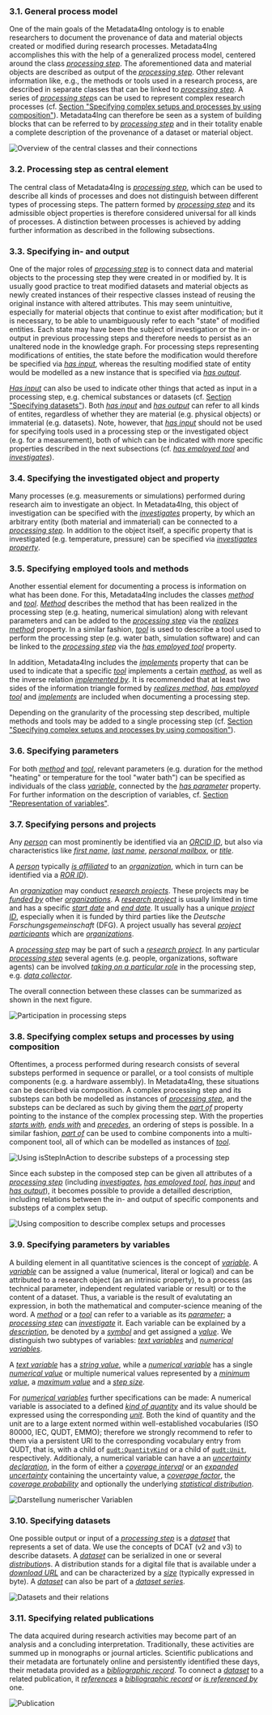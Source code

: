 ### 3.1. General process model
One of the main goals of the Metadata4Ing ontology is to enable researchers to document the provenance of data and material objects created or modified during research processes. Metadata4Ing accomplishes this with the help of a generalized process model, centered around the class [_processing step_](#http://w3id.org/nfdi4ing/metadata4ing#ProcessingStep). The aforementioned data and material objects are described as output of the [_processing step_](#http://w3id.org/nfdi4ing/metadata4ing#ProcessingStep). Other relevant information like, e.g., the methods or tools used in a research process, are described in separate classes that can be linked to [_processing step_](#http://w3id.org/nfdi4ing/metadata4ing#ProcessingStep). A series of [_processing step_](#http://w3id.org/nfdi4ing/metadata4ing#ProcessingStep)s can be used to represent complex research processes (cf. [Section "Specifying complex setups and processes by using composition"](#3-8-specifying-complex-setups-and-processes-by-using-composition)). Metadata4Ing can therefore be seen as a system of building blocks that can be referred to by [_processing step_](#http://w3id.org/nfdi4ing/metadata4ing#ProcessingStep) and in their totality enable a complete description of the provenance of a dataset or material object.

![Overview of the central classes and their connections](https://git.rwth-aachen.de/nfdi4ing/metadata4ing/metadata4ing/-/raw/develop/visualizations/Metadata4IngBaseClassesAll.png)

### 3.2. Processing step as central element
The central class of Metadata4Ing is [_processing step_](#http://w3id.org/nfdi4ing/metadata4ing#ProcessingStep), which can be used to describe all kinds of processes and does not distinguish between different types of processing steps. The pattern formed by [_processing step_](#http://w3id.org/nfdi4ing/metadata4ing#ProcessingStep) and its admissible object properties is therefore considered universal for all kinds of processes.
A distinction between processes is achieved by adding further information as described in the following subsections.

### 3.3. Specifying in- and output
One of the major roles of [_processing step_](#http://w3id.org/nfdi4ing/metadata4ing#ProcessingStep) is to connect data and material objects to the processing step they were created in or modified by. It is usually good practice to treat modified datasets and material objects as newly created instances of their respective classes instead of reusing the original instance with altered attributes. This may seem unintuitive, especially for material objects that continue to exist after modification; but it is necessary, to be able to unambiguously refer to each "state" of modified entities. Each state may have been the subject of investigation or the in- or output in previous processing steps and therefore needs to persist as an unaltered node in the knowledge graph. For processing steps representing modifications of entities, the state before the modification would therefore be specified via [_has input_](#http://purl.obolibrary.org/obo/RO_0002233), whereas the resulting modified state of entity would be modelled as a new instance that is specified via [_has output_](#http://purl.obolibrary.org/obo/RO_0002234).

[_Has input_](#http://purl.obolibrary.org/obo/RO_0002233) can also be used to indicate other things that acted as input in a processing step, e.g. chemical substances or datasets (cf. [Section "Specifying datasets"](#3-10-specifying-datasets)). Both [_has input_](#http://purl.obolibrary.org/obo/RO_0002233) and [_has output_](#http://purl.obolibrary.org/obo/RO_0002234) can refer to all kinds of entites, regardless of whether they are material (e.g. physical objects) or immaterial (e.g. datasets). Note, however, that [_has input_](#http://purl.obolibrary.org/obo/RO_0002233) should not be used for specifying tools used in a processing step or the investigated object (e.g. for a measurement), both of which can be indicated with more specific properties described in the next subsections (cf. [_has employed tool_](#http://w3id.org/nfdi4ing/metadata4ing#hasEmployedTool) and [_investigates_](#http://w3id.org/nfdi4ing/metadata4ing#investigates)).

### 3.4. Specifying the investigated object and property
Many processes (e.g. measurements or simulations) performed during research aim to investigate an object. In Metadata4Ing, this object of investigation can be specified with the [_investigates_](#http://w3id.org/nfdi4ing/metadata4ing#investigates) property, by which an arbitrary entity (both material and immaterial) can be connected to a [_processing step_](#http://w3id.org/nfdi4ing/metadata4ing#ProcessingStep). In addition to the object itself, a specific property that is investigated (e.g. temperature, pressure) can be specified via [_investigates property_](#http://w3id.org/nfdi4ing/metadata4ing#investigatesProperty).

### 3.5. Specifying employed tools and methods
Another essential element for documenting a process is information on what has been done. For this, Metadata4Ing includes the classes [_method_](#http://w3id.org/nfdi4ing/metadata4ing#Method) and [_tool_](#http://w3id.org/nfdi4ing/metadata4ing#Tool). [_Method_](#http://w3id.org/nfdi4ing/metadata4ing#Method) describes the method that has been realized in the processing step (e.g. heating, numerical simulation) along with relevant parameters and can be added to the [_processing step_](#http://w3id.org/nfdi4ing/metadata4ing#ProcessingStep) via the [_realizes method_](#http://w3id.org/nfdi4ing/metadata4ing#realizesMethod) property. In a similar fashion, [_tool_](#http://w3id.org/nfdi4ing/metadata4ing#Tool) is used to describe a tool used to perform the processing step (e.g. water bath, simulation software) and can be linked to the [_processing step_](#http://w3id.org/nfdi4ing/metadata4ing#ProcessingStep) via the [_has employed tool_](#http://w3id.org/nfdi4ing/metadata4ing#hasEmployedTool) property.

In addition, Metadata4Ing includes the [_implements_](#http://w3id.org/nfdi4ing/metadata4ing#implements) property that can be used to indicate that a specific [_tool_](#http://w3id.org/nfdi4ing/metadata4ing#Tool) implements a certain [_method_](#http://w3id.org/nfdi4ing/metadata4ing#Method), as well as the inverse relation [_implemented by_](#http://w3id.org/nfdi4ing/metadata4ing#implementedBy). It is recommended that at least two sides of the information triangle formed by [_realizes method_](#http://w3id.org/nfdi4ing/metadata4ing#realizesMethod), [_has employed tool_](#http://w3id.org/nfdi4ing/metadata4ing#hasEmployedTool) and [_implements_](#http://w3id.org/nfdi4ing/metadata4ing#implements) are included when documenting a processing step.

Depending on the granularity of the processing step described, multiple methods and tools may be added to a single processing step (cf. [Section "Specifying complex setups and processes by using composition"](#3-8-specifying-complex-setups-and-processes-by-using-composition)).

### 3.6. Specifying parameters
For both [_method_](#http://w3id.org/nfdi4ing/metadata4ing#Method) and [_tool_](#http://w3id.org/nfdi4ing/metadata4ing#Tool), relevant parameters (e.g. duration for the method "heating" or temperature for the tool "water bath") can be specified as individuals of the class [_variable_](#http://www.molmod.info/semantics/pims-ii.ttl#Variable), connected by the [_has parameter_](#http://w3id.org/nfdi4ing/metadata4ing#hasParameter) property. For further information on the description of variables, cf. [Section "Representation of variables"](#3-9-specifying-parameters-by-variables).

### 3.7. Specifying persons and projects

Any [_person_](#http://www.w3.org/ns/prov#Person) can most prominently be identified via an [_ORCID ID_](#http://w3id.org/nfdi4ing/metadata4ing#orcidId), but also via characteristics like [_first name_](#http://xmlns.com/foaf/0.1/firstName), [_last name_](#http://xmlns.com/foaf/0.1/lastName), [_personal mailbox_](#http://xmlns.com/foaf/0.1/mbox), or [_title_](#http://xmlns.com/foaf/0.1/title).

A [_person_](#http://www.w3.org/ns/prov#Person) typically [_is affiliated_](https://schema.org/affiliation) to an [_organization_](#http://www.w3.org/ns/prov#Organization), which in turn can be identified via a [_ROR ID_](#http://w3id.org/nfdi4ing/metadata4ing#hasRorId)).

An [_organization_](#http://www.w3.org/ns/prov#Organization) may conduct [_research projects_](#https://schema.org/ResearchProject). These projects may be [_funded by_](https://schema.org/funder) other [_organizations_](#http://www.w3.org/ns/prov#Organization). A [_research project_](#https://schema.org/ResearchProject) is usually limited in time and has a specific  [_start date_](#http://w3id.org/nfdi4ing/metadata4ing#startOfProject) and [_end date_](#http://w3id.org/nfdi4ing/metadata4ing#endOfProject). It  usually has a unique [_project ID_](#http://w3id.org/nfdi4ing/metadata4ing#projectReferenceID), especially when it is funded by third parties like the _Deutsche Forschungsgemeinschaft_ (DFG). A project usually has several [_project participants_](#http://w3id.org/nfdi4ing/metadata4ing#projectParticipant) which are [_organizations_](#http://www.w3.org/ns/prov#Organization).

A [_processing step_](#http://w3id.org/nfdi4ing/metadata4ing#ProcessingStep) may be part of such a [_research project_](#https://schema.org/ResearchProject). In any particular [_processing step_](#http://w3id.org/nfdi4ing/metadata4ing#ProcessingStep) several agents (e.g. people, organizations, software agents) can be involved [_taking on a particular role_](#http://www.w3.org/ns/prov#hadRole) in the processing step, e.g. [_data collector_](#http://w3id.org/nfdi4ing/metadata4ing#DataCollector).

The overall connection between these classes can be summarized as shown in the next figure.

![Participation in processing steps](https://git.rwth-aachen.de/nfdi4ing/metadata4ing/metadata4ing/-/raw/develop/visualizations/Participation.png)

### 3.8. Specifying complex setups and processes by using composition
Oftentimes, a process performed during research consists of several substeps performed in sequence or parallel, or a tool consists of multiple components (e.g. a hardware assembly). In Metadata4Ing, these situations can be described via composition. A complex processing step and its substeps can both be modelled as instances of [_processing step_](#http://w3id.org/nfdi4ing/metadata4ing#ProcessingStep), and the substeps can be declared as such by giving them the [_part of_](#http://purl.obolibrary.org/obo/BFO_0000050) property pointing to the instance of the complex processing step. With the properties [_starts with_](#http://purl.obolibrary.org/obo/RO_0002224), [_ends with_](#http://purl.obolibrary.org/obo/RO_0002230) and [_precedes_](#http://purl.obolibrary.org/obo/BFO_0000063), an ordering of steps is possible.
In a similar fashion, [_part of_](#http://purl.obolibrary.org/obo/BFO_0000050) can be used to combine components into a multi-component tool, all of which can be modelled as instances of [_tool_](#http://w3id.org/nfdi4ing/metadata4ing#Tool).

![Using isStepInAction to describe substeps of a processing step](https://git.rwth-aachen.de/nfdi4ing/metadata4ing/metadata4ing/-/raw/develop/visualizations/Metadata4IngProcessDecomposition.png)

Since each substep in the composed step can be given all attributes of a [_processing step_](#http://w3id.org/nfdi4ing/metadata4ing#ProcessingStep) (including [_investigates_](#http://w3id.org/nfdi4ing/metadata4ing#investigates), [_has employed tool_](#http://w3id.org/nfdi4ing/metadata4ing#hasEmployedTool), [_has input_](#http://purl.obolibrary.org/obo/RO_0002233) and [_has output_](#http://purl.obolibrary.org/obo/RO_0002234)), it becomes possible to provide a detailled description, including relations between the in- and output of specific components and substeps of a complex setup.

![Using composition to describe complex setups and processes](https://git.rwth-aachen.de/nfdi4ing/metadata4ing/metadata4ing/-/raw/develop/visualizations/Complex_Setup.png)

### 3.9. Specifying parameters by variables
A building element in all quantitative sciences is the concept of [_variable_](#http://www.molmod.info/semantics/pims-ii.ttl#Variable). A [_variable_](#http://www.molmod.info/semantics/pims-ii.ttl#Variable) can be assigned a value (numerical, literal or logical) and can be attributed to a research object (as an intrinsic property), to a process (as technical parameter, independent regulated variable or result) or to the content of a dataset. Thus, a variable is the result of evalutating an expression, in both the mathematical and computer-science meaning of the word. A [_method_](#http://w3id.org/nfdi4ing/metadata4ing#Method) or a [_tool_](#http://w3id.org/nfdi4ing/metadata4ing#Tool) can  refer to a variable as its [_parameter_](#http://w3id.org/nfdi4ing/metadata4ing#hasParameter); a [_processing step_](#http://w3id.org/nfdi4ing/metadata4ing#ProcessingStep) can [_investigate_](#http://w3id.org/nfdi4ing/metadata4ing#investigates) it. Each variable can be explained by a [_description_](#http://w3id.org/nfdi4ing/metadata4ing#hasDescription), be denoted by a [_symbol_](#http://w3id.org/nfdi4ing/metadata4ing#hasSymbol) and get assigned a [_value_](#http://w3id.org/nfdi4ing/metadata4ing#hasValue). We distinguish two subtypes of variables: [_text variables_](#http://w3id.org/nfdi4ing/metadata4ing#TextVariable) and [_numerical variables_](#http://w3id.org/nfdi4ing/metadata4ing#NumericalVariable).

A [_text variable_](#http://w3id.org/nfdi4ing/metadata4ing#TextVariable) has a [_string value_](#http://w3id.org/nfdi4ing/metadata4ing#hasStringValue), while a [_numerical variable_](#http://w3id.org/nfdi4ing/metadata4ing#NumericalVariable) has a single [_numerical value_](#http://w3id.org/nfdi4ing/metadata4ing#hasNumericalValue) or multiple numerical values represented by a [_minimum value_](#http://w3id.org/nfdi4ing/metadata4ing#hasMinimumValue), a [_maximum value_](#http://w3id.org/nfdi4ing/metadata4ing#hasMaximumValue) and a [_step size_](#http://w3id.org/nfdi4ing/metadata4ing#hasStepSize).

For [_numerical variables_](#http://w3id.org/nfdi4ing/metadata4ing#NumericalVariable) further specifications can be made: A numerical variable is associated to a defined [_kind of quantity_](#http://w3id.org/nfdi4ing/metadata4ing#hasKindOfQuantity) and its value should be expressed using the corresponding [_unit_](#http://w3id.org/nfdi4ing/metadata4ing#hasUnit). Both the kind of quantity and the unit are to a large extent normed within well-established vocabularies (ISO 80000, IEC, QUDT, EMMO); therefore we strongly recommend to refer to them via a persistent URI to the corresponding vocabulary entry from QUDT, that is, with a child of [`qudt:QuantityKind`](#http://qudt.org/schema/qudt/QuantityKind) or a child of [`qudt:Unit`](#http://qudt.org/schema/qudt/Unit), respectively. Additionaly, a numerical variable can have a an [_uncertainty declaration_](#http://w3id.org/nfdi4ing/metadata4ing#UncertaintyDeclaration), in the form of either a [_coverage interval_](#https://ptb.de/si/CoverageInterval) or an [_expanded uncertainty_](#https://ptb.de/si/ExpandedUnc) containing the uncertainty value, a [_coverage factor_](#https://ptb.de/si/hasCoverageFactor), the [_coverage probability_](#https://ptb.de/si/hasCoverageProbability) and optionally the underlying [_statistical distribution_](#https://ptb.de/si/hasDistribution).

![Darstellung numerischer Variablen](https://git.rwth-aachen.de/nfdi4ing/metadata4ing/metadata4ing/-/raw/develop/visualizations/Metadata4IngVariableAssignment.png)

### 3.10. Specifying datasets
One possible output or input of a [_processing step_](#http://w3id.org/nfdi4ing/metadata4ing#ProcessingStep) is a [_dataset_](#http://www.w3.org/ns/dcat#Dataset) that represents a set of data. We use the concepts of DCAT (v2 and v3) to describe datasets. A [_dataset_](#http://www.w3.org/ns/dcat#Dataset) can be serialized in one or several [_distribution_](#http://www.w3.org/ns/dcat#Distribution)s. A distribution stands for a digital file that is available under a [_download URL_](#http://www.w3.org/ns/dcat#downloadURL) and can be characterized by a [_size_](#http://www.w3.org/ns/dcat#byteSize) (typically expressed in byte). A [_dataset_](#http://www.w3.org/ns/dcat#Dataset) can also be part of a [_dataset series_](#http://www.w3.org/ns/dcat#DatasetSeries). 

![Datasets and their relations](https://git.rwth-aachen.de/nfdi4ing/metadata4ing/metadata4ing/-/raw/develop/visualizations/Dataset.png)

### 3.11. Specifying related publications
The data acquired during research activities may become part of an analysis and a concluding interpretation. Traditionally, these activities are summed up in monographs or journal articles. Scientific publications and their metadata are fortunately online and persistently identified these days, their metadata provided as a [_bibliographic record_](#http://purl.org/spar/biro/BibliographicRecord). To connect a [_dataset_](#http://www.w3.org/ns/dcat#Dataset) to a related publication, it [_references_](http://purl.org/dc/terms/references) a [_bibliographic record_](#http://purl.org/spar/biro/BibliographicRecord) or [_is referenced by_](http://purl.org/dc/terms/isReferencedBy) one.

![Publication](https://git.rwth-aachen.de/nfdi4ing/metadata4ing/metadata4ing/-/raw/develop/visualizations/Publication.png)


